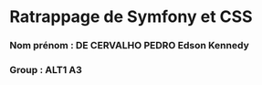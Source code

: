 Ratrappage de Symfony et CSS
=== 

### Nom prénom : DE CERVALHO PEDRO Edson Kennedy
### Group : ALT1 A3


